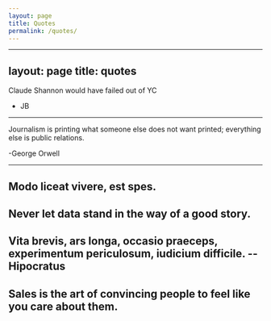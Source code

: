 ```yaml
---
layout: page
title: Quotes
permalink: /quotes/
---
```

---
layout: page
title: quotes
---

Claude Shannon would have failed out of YC
- JB

---

Journalism is printing what someone else does not want printed; everything else is public relations.

-George Orwell

---

Modo liceat vivere, est spes.
---

Never let data stand in the way of a good story. 
---
Vita brevis,
ars longa,
occasio praeceps,
experimentum periculosum,
iudicium difficile.
-- Hipocratus
---

Sales is the art of convincing people to feel like you care about them.
---
